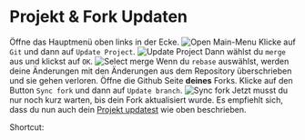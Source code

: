 # Projekt & Fork Updaten

<procedure title="Projekt Updaten" id="update">
<step>
Öffne das Hauptmenü oben links in der Ecke.
<img src="update-project-first.png" alt="Open Main-Menu" style="block"/>
</step>
<step>
Klicke auf <code>Git</code> und dann auf <code>Update Project</code>.
<img src="update-project-second.png" alt="Update Project" style="block" thumbnail="true"/>
</step>
<step>
Dann wählst du <code>merge</code> aus und klickst auf <code>OK</code>.
<img src="update-project-third.png" alt="Select merge" style="block"/>
<warning>
Wenn du <code>rebase</code> auswählst, werden deine Änderungen mit den Änderungen aus dem Repository überschrieben 
und sie gehen verloren.
</warning>
</step>
</procedure>

<procedure title="Fork Updaten" id="update-fork">
<step>
Öffne die Github Seite <b>deines</b> Forks.
</step>
<step>
Klicke auf den Button <code>Sync fork</code> und dann auf <code>Update branch</code>.
<img src="update-project-fourth.png" alt="Sync fork" style="block" thumbnail="true"/>
</step>
<step>
Jetzt musst du nur noch kurz warten, bis dein Fork aktualisiert wurde.
</step>
<step>
Es empfiehlt sich, dass du nun auch dein 
<a href="update-project.md" anchor="update" summary="Projekt Updaten">Projekt updatest</a>
wie oben beschrieben.
</step>
</procedure>

<tldr>
<p>Shortcut: <shortcut key="Update_Project"/></p>
</tldr>